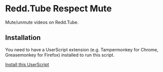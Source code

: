 # Redd.Tube Respect Mute

Mute/unmute videos on Redd.Tube.

## Installation
You need to have a UserScript extension (e.g. Tampermonkey for Chrome, Greasemonkey for Firefox) installed to run this script.

[Install this UserScript](https://github.com/VoltronicAcid/redd.tube-respect_mute/raw/master/redd.tube-respect_mute.user.js)
